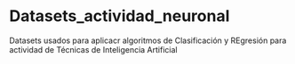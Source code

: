 # Datasets_actividad_neuronal
Datasets usados para aplicacr algoritmos de Clasificación y REgresión para actividad de Técnicas de Inteligencia Artificial
